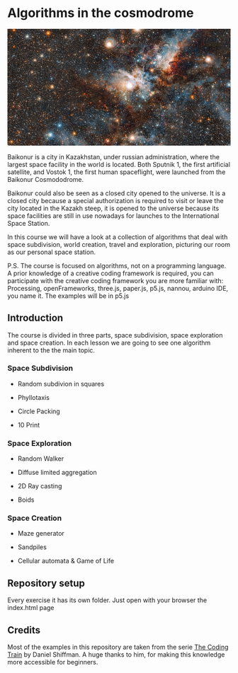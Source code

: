 # Algorithms in the cosmodrome

![img](baikonur-small.jpg)

Baikonur is a city in Kazakhstan, under russian administration, where the largest space facility in the world is located. Both Sputnik 1, the first artificial satellite, and Vostok 1, the first human spaceflight, were launched from the Baikonur Cosmododrome.

Baikonur could also be seen as a closed city opened to the universe. It is a closed city because a special authorization is required to visit or leave the city located in the Kazakh steep, it is opened to the universe because its space facilities are still in use nowadays for launches to the International Space Station.

In this course we will have a look at a collection of algorithms that deal with space subdivision, world creation, travel and exploration, picturing our room as our personal space station.

P.S.
The course is focused on algorithms, not on a programming language. A prior knowledge of a creative coding framework is required, you can participate with the creative coding framework you are more familiar with: Processing, openFrameworks, three.js, paper.js, p5.js, nannou, arduino IDE, you name it.
The examples will be in p5.js


## Introduction

The course is divided in three parts, space subdivision, space exploration and space creation. In each lesson we are going to see one algorithm inherent to the the main topic.

### Space Subdivision

- Random subdivion in squares

- Phyllotaxis

- Circle Packing

- 10 Print


### Space Exploration

- Random Walker

- Diffuse limited aggregation

- 2D Ray casting

- Boids


### Space Creation

- Maze generator

- Sandpiles

- Cellular automata & Game of Life



## Repository setup

Every exercise it has its own folder. Just open with your browser the index.html page

## Credits

Most of the examples in this repository are taken from the serie [The Coding Train](https://thecodingtrain.com/) by  Daniel Shiffman. A huge thanks to him, for making this knowledge more accessible for beginners.

